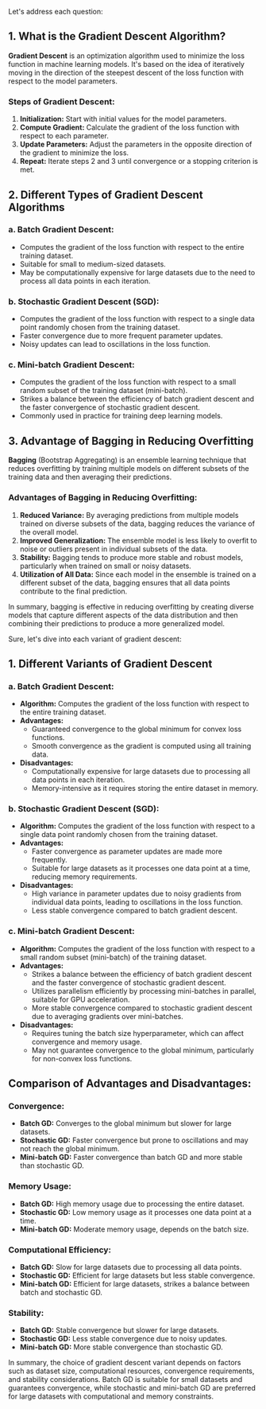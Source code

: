 Let's address each question:

## 1. What is the Gradient Descent Algorithm?

**Gradient Descent** is an optimization algorithm used to minimize the loss function in machine learning models. It's based on the idea of iteratively moving in the direction of the steepest descent of the loss function with respect to the model parameters.

### Steps of Gradient Descent:
1. **Initialization:** Start with initial values for the model parameters.
2. **Compute Gradient:** Calculate the gradient of the loss function with respect to each parameter.
3. **Update Parameters:** Adjust the parameters in the opposite direction of the gradient to minimize the loss.
4. **Repeat:** Iterate steps 2 and 3 until convergence or a stopping criterion is met.

## 2. Different Types of Gradient Descent Algorithms

### a. Batch Gradient Descent:
- Computes the gradient of the loss function with respect to the entire training dataset.
- Suitable for small to medium-sized datasets.
- May be computationally expensive for large datasets due to the need to process all data points in each iteration.

### b. Stochastic Gradient Descent (SGD):
- Computes the gradient of the loss function with respect to a single data point randomly chosen from the training dataset.
- Faster convergence due to more frequent parameter updates.
- Noisy updates can lead to oscillations in the loss function.

### c. Mini-batch Gradient Descent:
- Computes the gradient of the loss function with respect to a small random subset of the training dataset (mini-batch).
- Strikes a balance between the efficiency of batch gradient descent and the faster convergence of stochastic gradient descent.
- Commonly used in practice for training deep learning models.

## 3. Advantage of Bagging in Reducing Overfitting

**Bagging** (Bootstrap Aggregating) is an ensemble learning technique that reduces overfitting by training multiple models on different subsets of the training data and then averaging their predictions.

### Advantages of Bagging in Reducing Overfitting:
1. **Reduced Variance:** By averaging predictions from multiple models trained on diverse subsets of the data, bagging reduces the variance of the overall model.
2. **Improved Generalization:** The ensemble model is less likely to overfit to noise or outliers present in individual subsets of the data.
3. **Stability:** Bagging tends to produce more stable and robust models, particularly when trained on small or noisy datasets.
4. **Utilization of All Data:** Since each model in the ensemble is trained on a different subset of the data, bagging ensures that all data points contribute to the final prediction.

In summary, bagging is effective in reducing overfitting by creating diverse models that capture different aspects of the data distribution and then combining their predictions to produce a more generalized model.


Sure, let's dive into each variant of gradient descent:

## 1. Different Variants of Gradient Descent

### a. Batch Gradient Descent:
- **Algorithm:** Computes the gradient of the loss function with respect to the entire training dataset.
- **Advantages:**
  - Guaranteed convergence to the global minimum for convex loss functions.
  - Smooth convergence as the gradient is computed using all training data.
- **Disadvantages:**
  - Computationally expensive for large datasets due to processing all data points in each iteration.
  - Memory-intensive as it requires storing the entire dataset in memory.

### b. Stochastic Gradient Descent (SGD):
- **Algorithm:** Computes the gradient of the loss function with respect to a single data point randomly chosen from the training dataset.
- **Advantages:**
  - Faster convergence as parameter updates are made more frequently.
  - Suitable for large datasets as it processes one data point at a time, reducing memory requirements.
- **Disadvantages:**
  - High variance in parameter updates due to noisy gradients from individual data points, leading to oscillations in the loss function.
  - Less stable convergence compared to batch gradient descent.

### c. Mini-batch Gradient Descent:
- **Algorithm:** Computes the gradient of the loss function with respect to a small random subset (mini-batch) of the training dataset.
- **Advantages:**
  - Strikes a balance between the efficiency of batch gradient descent and the faster convergence of stochastic gradient descent.
  - Utilizes parallelism efficiently by processing mini-batches in parallel, suitable for GPU acceleration.
  - More stable convergence compared to stochastic gradient descent due to averaging gradients over mini-batches.
- **Disadvantages:**
  - Requires tuning the batch size hyperparameter, which can affect convergence and memory usage.
  - May not guarantee convergence to the global minimum, particularly for non-convex loss functions.

## Comparison of Advantages and Disadvantages:

### Convergence:
- **Batch GD:** Converges to the global minimum but slower for large datasets.
- **Stochastic GD:** Faster convergence but prone to oscillations and may not reach the global minimum.
- **Mini-batch GD:** Faster convergence than batch GD and more stable than stochastic GD.

### Memory Usage:
- **Batch GD:** High memory usage due to processing the entire dataset.
- **Stochastic GD:** Low memory usage as it processes one data point at a time.
- **Mini-batch GD:** Moderate memory usage, depends on the batch size.

### Computational Efficiency:
- **Batch GD:** Slow for large datasets due to processing all data points.
- **Stochastic GD:** Efficient for large datasets but less stable convergence.
- **Mini-batch GD:** Efficient for large datasets, strikes a balance between batch and stochastic GD.

### Stability:
- **Batch GD:** Stable convergence but slower for large datasets.
- **Stochastic GD:** Less stable convergence due to noisy updates.
- **Mini-batch GD:** More stable convergence than stochastic GD.

In summary, the choice of gradient descent variant depends on factors such as dataset size, computational resources, convergence requirements, and stability considerations. Batch GD is suitable for small datasets and guarantees convergence, while stochastic and mini-batch GD are preferred for large datasets with computational and memory constraints.